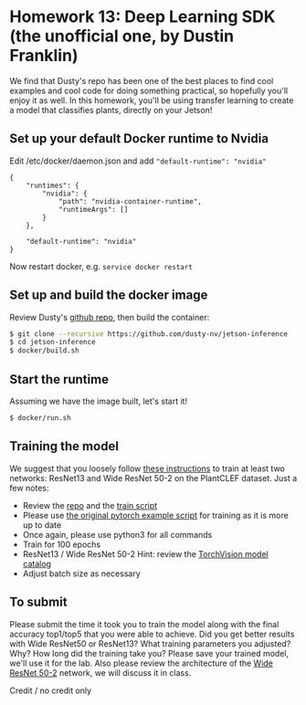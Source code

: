 # Homework 13: Deep Learning SDK (the unofficial one, by Dustin Franklin)

We find that Dusty's repo has been one of the best places to find cool examples and cool code for doing something practical, so hopefully you'll enjoy it as well.  In this homework, you'll be using transfer learning to create a model that classifies plants, directly on your Jetson!

## Set up your default Docker runtime to Nvidia
Edit /etc/docker/daemon.json and add `"default-runtime": "nvidia"`
```
{
    "runtimes": {
        "nvidia": {
            "path": "nvidia-container-runtime",
            "runtimeArgs": []
        }
    },

    "default-runtime": "nvidia"
}
```
Now restart docker, e.g. `service docker restart`

## Set up and build the docker image
Review Dusty's [github repo](https://github.com/dusty-nv/jetson-inference), then build the container:
```bash
$ git clone --recursive https://github.com/dusty-nv/jetson-inference
$ cd jetson-inference
$ docker/build.sh
```

## Start the runtime
Assuming we have the image built, let's start it!
```bash
$ docker/run.sh
```

## Training the model
We suggest that you loosely follow [these instructions](https://github.com/dusty-nv/jetson-inference/blob/master/docs/pytorch-plants.md) to train at least two networks: ResNet13 and Wide ResNet 50-2 on the PlantCLEF dataset.  Just a few notes:
* Review the [repo](https://github.com/dusty-nv/pytorch-classification) and the [train script](https://github.com/dusty-nv/pytorch-imagenet/blob/master/train.py)
* Please use [the original pytorch example script](https://github.com/pytorch/examples/blob/master/imagenet/main.py) for training as it is more up to date
* Once again, please use python3 for all commands
* Train for 100 epochs 
* ResNet13 / Wide ResNet 50-2 Hint: review the [TorchVision model catalog](https://pytorch.org/vision/stable/models.html)
* Adjust batch size as necessary


## To submit
Please submit the time it took you to train the model along with the final accuracy top1/top5 that you were able to achieve. Did you get better results with Wide ResNet50 or ResNet13? What training parameters you adjusted? Why? How long did the training take you? Please save your trained model, we'll use it for the lab. Also please review the architecture of the [Wide ResNet 50-2](https://pytorch.org/hub/pytorch_vision_wide_resnet/) network, we will discuss it in class.


Credit / no credit only




